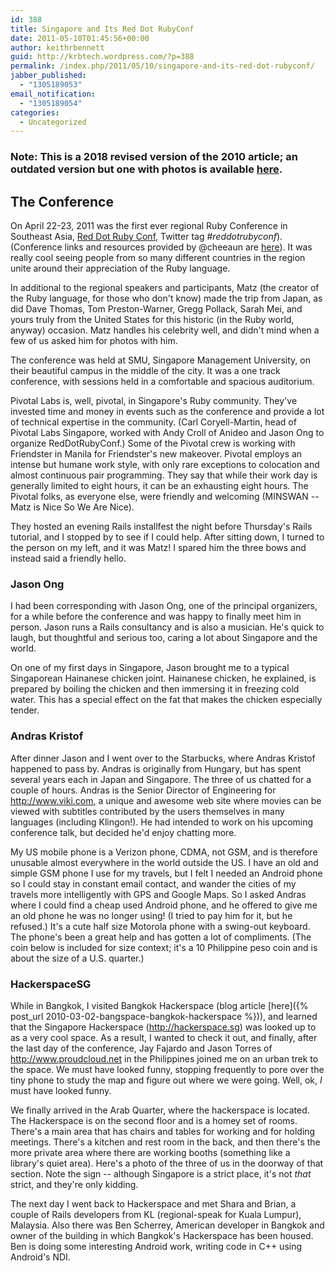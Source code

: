 ```yaml
---
id: 388
title: Singapore and Its Red Dot RubyConf
date: 2011-05-10T01:45:56+00:00
author: keithrbennett
guid: http://krbtech.wordpress.com/?p=388
permalink: /index.php/2011/05/10/singapore-and-its-red-dot-rubyconf/
jabber_published:
  - "1305189053"
email_notification:
  - "1305189054"
categories:
  - Uncategorized
---
```


### Note: This is a 2018 revised version of the 2010 article; an outdated version but one with photos is available [here](https://krbtech.wordpress.com/2011/05/10/singapore-and-its-red-dot-rubyconf/).

## The Conference

On April 22-23, 2011 was the first ever regional Ruby Conference in Southeast Asia, [Red Dot Ruby Conf](http://reddotrubyconf.com), Twitter tag #_reddotrubyconf_). (Conference links and resources provided by @cheeaun are [here](https://docs.google.com/document/pub?id=1aWZqJVeTk1T7Ll2SeHchKM8X8Dj7L3kXkWMXb4lBPys'pli=1 "RedDotRubyConf Links")). It was really cool seeing people from so many different countries in the region unite around their appreciation of the Ruby language.

In additional to the regional speakers and participants, Matz (the creator of the Ruby language, for those who don't know) made the trip from Japan, as did Dave Thomas, Tom Preston-Warner, Gregg Pollack, Sarah Mei, and yours truly from the United States for this historic (in the Ruby world, anyway) occasion. Matz handles his celebrity well, and didn't mind when a few of us asked him for photos with him.
            
The conference was held at SMU, Singapore Management University, on their beautiful campus in the middle of the city. It was a one track conference, with sessions held in a comfortable and spacious auditorium.
            
Pivotal Labs is, well, pivotal, in Singapore's Ruby community. They've invested time and money in events such as the conference and provide a lot of technical expertise in the community. (Carl Coryell-Martin, head of Pivotal Labs Singapore, worked with Andy Croll of Anideo and Jason Ong to organize RedDotRubyConf.) Some of the Pivotal crew is working with Friendster in Manila for Friendster's new makeover. Pivotal employs an intense but humane work style, with only rare exceptions to colocation and almost continuous pair programming. They say that while their work day is generally limited to eight hours, it can be an exhausting eight hours. The Pivotal folks, as everyone else, were friendly and welcoming (MINSWAN -- Matz is Nice So We Are Nice).

They hosted an evening Rails installfest the night before Thursday's Rails tutorial, and I stopped by to see if I could help. After sitting down, I turned to the person on my left, and it was Matz! I spared him the three bows and instead said a friendly hello.

### Jason Ong

I had been corresponding with Jason Ong, one of the principal organizers, for a while before the conference and was happy to finally meet him in person. Jason runs a Rails consultancy and is also a musician. He's quick to laugh, but thoughtful and serious too, caring a lot about Singapore and the world.

On one of my first days in Singapore, Jason brought me to a typical Singaporean Hainanese chicken joint. Hainanese chicken, he explained, is prepared by boiling the chicken and then immersing it in freezing cold water. This has a special effect on the fat that makes the chicken especially tender.

### Andras Kristof

After dinner Jason and I went over to the Starbucks, where Andras Kristof happened to pass by. Andras is originally from Hungary, but has spent several years each in Japan and Singapore. The three of us chatted for a couple of hours. Andras is the Senior Director of Engineering for <a title="http://www.viki.com" href="http://www.viki.com">http://www.viki.com</a>, a unique and awesome web site where movies can be viewed with subtitles contributed by the users themselves in many languages (including Klingon!). He had intended to work on his upcoming conference talk, but decided he'd enjoy chatting more.

My US mobile phone is a Verizon phone, CDMA, not GSM, and is therefore unusable almost everywhere in the world outside the US. I have an old and simple GSM phone I use for my travels, but I felt I needed an Android phone so I could stay in constant email contact, and wander the cities of my travels more intelligently with GPS and Google Maps. So I asked Andras where I could find a cheap used Android phone, and he offered to give me an old phone he was no longer using! (I tried to pay him for it, but he refused.) It's a cute half size Motorola phone with a swing-out keyboard. The phone's been a great help and has gotten a lot of compliments. (The coin below is included for size context; it's a 10 Philippine peso coin and is about the size of a U.S. quarter.)
            
### HackerspaceSG

While in Bangkok, I visited Bangkok Hackerspace (blog article [here]({% post_url 2010-03-02-bangspace-bangkok-hackerspace %})), and learned that the Singapore Hackerspace (<a title="http://hackerspace.sg" href="http://hackerspace.sg">http://hackerspace.sg</a>) was looked up to as a very cool space. As a result, I wanted to check it out, and finally, after the last day of the conference, Jay Fajardo and Jason Torres of <a title="http://www.proudcloud.net" href="http://www.proudcloud.net">http://www.proudcloud.net</a> in the Philippines joined me on an urban trek to the space. We must have looked funny, stopping frequently to pore over the tiny phone to study the map and figure out where we were going. Well, ok, _I_ must have looked funny.

We finally arrived in the Arab Quarter, where the hackerspace is located. The Hackerspace is on the second floor and is a homey set of rooms. There's a main area that has chairs and tables for working and for holding meetings. There's a kitchen and rest room in the back, and then there's the more private area where there are working booths (something like a library's quiet area). Here's a photo of the three of us in the doorway of that section. Note the sign -- although Singapore is a strict place, it's not *that* strict, and they're only kidding.

The next day I went back to Hackerspace and met Shara and Brian, a couple of Rails developers from KL (regional-speak for Kuala Lumpur), Malaysia. Also there was Ben Scherrey, American developer in Bangkok and owner of the building in which Bangkok's Hackerspace has been housed. Ben is doing some interesting Android work, writing code in C++ using Android's NDI.
